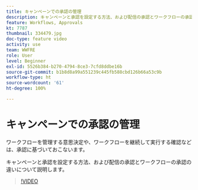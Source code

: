```yaml
---
title: キャンペーンでの承認の管理
description: キャンペーンと承認を設定する方法、および配信の承認とワークフローの承認の違いについて説明します。
feature: Workflows, Approvals
kt: 7787
thumbnail: 334479.jpg
doc-type: feature video
activity: use
team: WWFRE
role: User
level: Beginner
exl-id: 5526b384-b270-4794-8ce3-7cfd8ddbe16b
source-git-commit: b1b8d8a99a551239c445fb588cbd126b66a53c9b
workflow-type: ht
source-wordcount: '61'
ht-degree: 100%

---
```


# キャンペーンでの承認の管理

ワークフローを管理する意思決定や、ワークフローを継続して実行する確認などは、承認に基づいておこないます。

キャンペーンと承認を設定する方法、および配信の承認とワークフローの承認の違いについて説明します。

>[!VIDEO](https://video.tv.adobe.com/v/334479?quality=12&learn=on)
